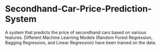 # Secondhand-Car-Price-Prediction-System
A system that predicts the price of secondhand cars based on various features. Different Machine Learning Models (Random Forest Regression, Bagging Regression, and Linear Regression) have been trained on the data.
